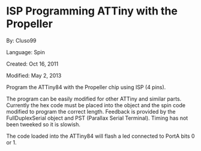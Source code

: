# ISP Programming ATTiny with the Propeller

By: Cluso99

Language: Spin

Created: Oct 16, 2011

Modified: May 2, 2013

Program the ATTiny84 with the Propeller chip using ISP (4 pins).  
 

The program can be easily modified for other ATTiny and similar parts. Currently the hex code must be placed into the object and the spin code modified to program the correct length. Feedback is provided by the FullDuplexSerial object and PST (Parallax Serial Terminal). Timing has not been tweeked so it is slowish.  
 

The code loaded into the ATTiny84 will flash a led connected to PortA bits 0 or 1.
